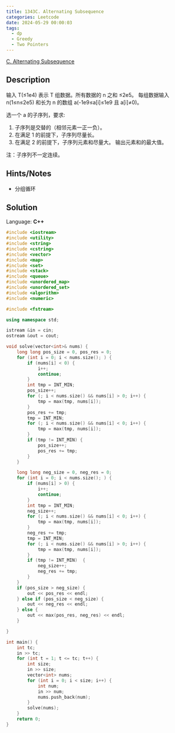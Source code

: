 ```yaml
---
title: 1343C. Alternating Subsequence
categories: Leetcode
date: 2024-05-29 00:00:03
tags:
  - dp
  - Greedy
  - Two Pointers
---
```


[C. Alternating Subsequence](https://codeforces.com/problemset/problem/1343/C)

## Description

输入 T(≤1e4) 表示 T 组数据。所有数据的 n 之和 ≤2e5。
每组数据输入 n(1≤n≤2e5) 和长为 n 的数组 a(-1e9≤a[i]≤1e9 且 a[i]≠0)。

选一个 a 的子序列，要求:

1. 子序列是交替的（相邻元素一正一负）。
2. 在满足 1 的前提下，子序列尽量长。
3. 在满足 2 的前提下，子序列元素和尽量大。
   输出元素和的最大值。

注：子序列不一定连续。

## Hints/Notes

- 分组循环

## Solution

Language: **C++**

```C++
#include <iostream>
#include <utility>
#include <string>
#include <cstring>
#include <vector>
#include <map>
#include <set>
#include <stack>
#include <queue>
#include <unordered_map>
#include <unordered_set>
#include <algorithm>
#include <numeric>

#include <fstream>

using namespace std;

istream &in = cin;
ostream &out = cout;

void solve(vector<int>& nums) {
    long long pos_size = 0, pos_res = 0;
    for (int i = 0; i < nums.size(); ) {
        if (nums[i] < 0) {
            i++;
            continue;
        }
        int tmp = INT_MIN;
        pos_size++;
        for (; i < nums.size() && nums[i] > 0; i++) {
            tmp = max(tmp, nums[i]);
        }
        pos_res += tmp;
        tmp = INT_MIN;
        for (; i < nums.size() && nums[i] < 0; i++) {
            tmp = max(tmp, nums[i]);
        }
        if (tmp != INT_MIN) {
            pos_size++;
            pos_res += tmp;
        }
    }

    long long neg_size = 0, neg_res = 0;
    for (int i = 0; i < nums.size(); ) {
        if (nums[i] > 0) {
            i++;
            continue;
        }
        int tmp = INT_MIN;
        neg_size++;
        for (; i < nums.size() && nums[i] < 0; i++) {
            tmp = max(tmp, nums[i]);
        }
        neg_res += tmp;
        tmp = INT_MIN;
        for (; i < nums.size() && nums[i] > 0; i++) {
            tmp = max(tmp, nums[i]);
        }
        if (tmp != INT_MIN)  {
            neg_size++;
            neg_res += tmp;
        }
    }
    if (pos_size > neg_size) {
        out << pos_res << endl;
    } else if (pos_size < neg_size) {
        out << neg_res << endl;
    } else {
        out << max(pos_res, neg_res) << endl;
    }

}

int main() {
    int tc;
    in >> tc;
    for (int t = 1; t <= tc; t++) {
        int size;
        in >> size;
        vector<int> nums;
        for (int i = 0; i < size; i++) {
            int num;
            in >> num;
            nums.push_back(num);
        }
        solve(nums);
    }
    return 0;
}
```
